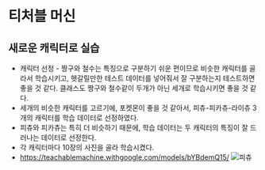 # 티처블 머신
## 새로운 캐릭터로 실습
* 캐릭터 선정 - 짱구와 철수는 특징으로 구분하기 쉬운 편이므로 비슷한 캐릭터를 골라서 학습시키고, 헷갈릴만한 테스트 데이터를 넣어줘서 잘 구분하는지 테스트하면 좋을 것 같다.   클래스도 짱구와 철수같이 두개가 아닌 세개로 학습시키면 좋을 것 같다.
* 세개의 비슷한 캐릭터를 고르기에, 포켓몬이 좋을 것 같아서, 피츄-피카츄-라이츄 3개의 캐릭터를 학습 데이터로 선정하였다.
* 피츄와 피카츄는 특히 더 비슷하기 때문에, 학습 데이터는 두 캐릭터의 특징이 잘 드러나는 데이터로 선정한다.
* 각 캐릭터마다 10장의 사진을 골라 학습시켰다.
* https://teachablemachine.withgoogle.com/models/bYBdemQ15/
![피츄](https://user-images.githubusercontent.com/127960949/227515950-3b98621d-83c9-4e92-98ab-76d0b8ea2279.jpg)
